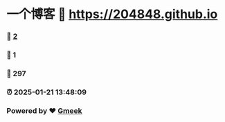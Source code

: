 # 一个博客 :link: https://204848.github.io 
### :page_facing_up: [2](https://204848.github.io/tag.html) 
### :speech_balloon: 1 
### :hibiscus: 297 
### :alarm_clock: 2025-01-21 13:48:09 
### Powered by :heart: [Gmeek](https://github.com/Meekdai/Gmeek)
